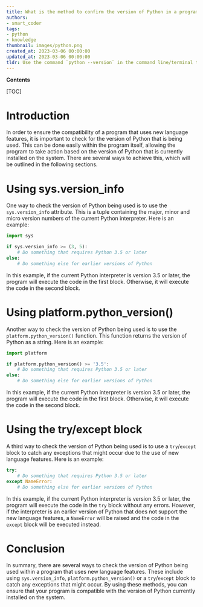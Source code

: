 ```yaml
---
title: What is the method to confirm the version of Python in a program that employs new language features?
authors:
- smart_coder
tags:
- python
- knowledge
thumbnail: images/python.png
created_at: 2023-03-06 00:00:00
updated_at: 2023-03-06 00:00:00
tldr: Use the command `python --version` in the command line/terminal to check the Python version.
---
```


**Contents**

[TOC]

# Introduction 

In order to ensure the compatibility of a program that uses new language features, it is important to check for the version of Python that is being used. This can be done easily within the program itself, allowing the program to take action based on the version of Python that is currently installed on the system. There are several ways to achieve this, which will be outlined in the following sections.

# Using sys.version_info

One way to check the version of Python being used is to use the `sys.version_info` attribute. This is a tuple containing the major, minor and micro version numbers of the current Python interpreter. Here is an example:

```python
import sys

if sys.version_info >= (3, 5):
    # Do something that requires Python 3.5 or later
else:
    # Do something else for earlier versions of Python
```

In this example, if the current Python interpreter is version 3.5 or later, the program will execute the code in the first block. Otherwise, it will execute the code in the second block.

# Using platform.python_version()

Another way to check the version of Python being used is to use the `platform.python_version()` function. This function returns the version of Python as a string. Here is an example:

```python
import platform

if platform.python_version() >= '3.5':
    # Do something that requires Python 3.5 or later
else:
    # Do something else for earlier versions of Python
```

In this example, if the current Python interpreter is version 3.5 or later, the program will execute the code in the first block. Otherwise, it will execute the code in the second block.

# Using the try/except block

A third way to check the version of Python being used is to use a `try`/`except` block to catch any exceptions that might occur due to the use of new language features. Here is an example:

```python
try:
    # Do something that requires Python 3.5 or later
except NameError:
    # Do something else for earlier versions of Python
```

In this example, if the current Python interpreter is version 3.5 or later, the program will execute the code in the `try` block without any errors. However, if the interpreter is an earlier version of Python that does not support the new language features, a `NameError` will be raised and the code in the `except` block will be executed instead.

# Conclusion

In summary, there are several ways to check the version of Python being used within a program that uses new language features. These include using `sys.version_info`, `platform.python_version()` or a `try`/`except` block to catch any exceptions that might occur. By using these methods, you can ensure that your program is compatible with the version of Python currently installed on the system.
